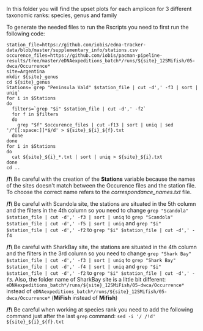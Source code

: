 In this folder you will find the upset plots for each amplicon for 3 different taxonomic ranks: species, genus and family

To generate the needed files to run the Rscripts you need to first run the following code:

```
station_file=https://github.com/iobis/edna-tracker-data/blob/master/supplementary_info/stations.csv
occurence_files=https://github.com/iobis/pacman-pipeline-results/tree/master/eDNAexpeditions_batch*/runs/${site}_12SMifish/05-dwca/Occurrence*
site=Argentina
mkdir ${site}_genus
cd ${site}_genus
Stations=`grep "Peninsula Vald" $station_file | cut -d',' -f3 | sort | uniq`
for i in $Stations
do
  filters=`grep "$i" $station_file | cut -d',' -f2`
  for f in $filters
  do
    grep "$f" $occurence_files | cut -f13 | sort | uniq | sed '/^[[:space:]]*$/d' > ${site}_${i}_${f}.txt
  done
done
for i in $Stations
do
  cat ${site}_${i}_*.txt | sort | uniq > ${site}_${i}.txt
done
cd ..
```

**/!\\** Be careful with the creation of the **Stations** variable because the names of the sites doesn't match between the Occurence files and the station file.
To choose the correct name refers to the _correspondance_names.txt_ file.

**/!\\** Be careful with Scandola site, the stations are situated in the 5th column and the filters in the 4th column so you need to change `grep "Scandola" $station_file | cut -d',' -f3 | sort | uniq` to `grep "Scandola" $station_file | cut -d',' -f5 | sort | uniq` and `grep "$i" $station_file | cut -d',' -f2` to `grep "$i" $station_file | cut -d',' -f4`

**/!\\** Be careful with SharkBay site, the stations are situated in the 4th column and the filters in the 3rd column so you need to change `grep "Shark Bay" $station_file | cut -d',' -f3 | sort | uniq` to `grep "Shark Bay" $station_file | cut -d',' -f4 | sort | uniq` and `grep "$i" $station_file | cut -d',' -f2` to `grep "$i" $station_file | cut -d',' -f3`. Also, the folder name of SharkBay site is a little bit different: `eDNAexpeditions_batch*/runs/${site}_12SMiFish/05-dwca/Occurrence*` instead of `eDNAexpeditions_batch*/runs/${site}_12SMifish/05-dwca/Occurrence*` (**MiFish** instead of **Mifish**)

**/!\\** Be careful when working at species rank you need to add the following command just after the last `grep` command: `sed -i '/ /!d' ${site}_${i}_${f}.txt`

